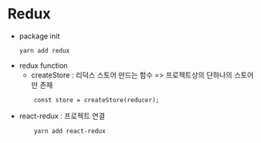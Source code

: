 # Redux 
* package init
    ``` 
    yarn add redux
    ```
* redux function 
    * createStore : 리덕스 스토어 만드는 함수 
        => 프로젝트상의 단하나의 스토어만 존재
    ```
        const store = createStore(reducer);
    ```
* react-redux 
    : 프로젝트 연결
    ```
        yarn add react-redux
    ```

    